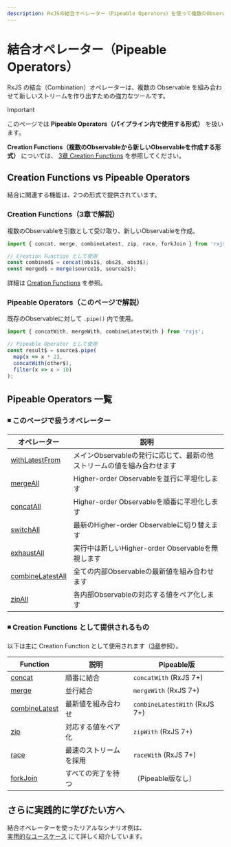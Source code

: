 ```yaml
---
description: RxJSの結合オペレーター（Pipeable Operators）を使って複数のObservableを組み合わせる方法を解説します。withLatestFromなどのPipeable形式の演算子の使い分けと活用法を紹介します。
---
```


# 結合オペレーター（Pipeable Operators）

RxJS の結合（Combination）オペレーターは、複数の Observable を組み合わせて新しいストリームを作り出すための強力なツールです。

> [!IMPORTANT]
> このページでは **Pipeable Operators（パイプライン内で使用する形式）** を扱います。
>
> **Creation Functions（複数のObservableから新しいObservableを作成する形式）** については、
> [3章 Creation Functions](/guide/creation-functions/) を参照してください。

## Creation Functions vs Pipeable Operators

結合に関連する機能は、2つの形式で提供されています。

### Creation Functions（3章で解説）

複数のObservableを引数として受け取り、新しいObservableを作成。

```typescript
import { concat, merge, combineLatest, zip, race, forkJoin } from 'rxjs';

// Creation Function として使用
const combined$ = concat(obs1$, obs2$, obs3$);
const merged$ = merge(source1$, source2$);
```

詳細は [Creation Functions](/guide/creation-functions/) を参照。

### Pipeable Operators（このページで解説）

既存のObservableに対して `.pipe()` 内で使用。

```typescript
import { concatWith, mergeWith, combineLatestWith } from 'rxjs';

// Pipeable Operator として使用
const result$ = source$.pipe(
  map(x => x * 2),
  concatWith(other$),
  filter(x => x > 10)
);
```

## Pipeable Operators 一覧

### ◾ このページで扱うオペレーター

|オペレーター|説明|
|---|---|
|[withLatestFrom](./withLatestFrom)|メインObservableの発行に応じて、最新の他ストリームの値を組み合わせます|
|[mergeAll](./mergeAll)|Higher-order Observableを並行に平坦化します|
|[concatAll](./concatAll)|Higher-order Observableを順番に平坦化します|
|[switchAll](./switchAll)|最新のHigher-order Observableに切り替えます|
|[exhaustAll](./exhaustAll)|実行中は新しいHigher-order Observableを無視します|
|[combineLatestAll](./combineLatestAll)|全ての内部Observableの最新値を組み合わせます|
|[zipAll](./zipAll)|各内部Observableの対応する値をペア化します|

### ◾ Creation Functions として提供されるもの

以下は主に Creation Function として使用されます（[3章](/guide/creation-functions/)参照）。

|Function|説明|Pipeable版|
|---|---|---|
|[concat](/guide/creation-functions/combination/concat)|順番に結合|`concatWith` (RxJS 7+)|
|[merge](/guide/creation-functions/combination/merge)|並行結合|`mergeWith` (RxJS 7+)|
|[combineLatest](/guide/creation-functions/combination/combineLatest)|最新値を組み合わせ|`combineLatestWith` (RxJS 7+)|
|[zip](/guide/creation-functions/combination/zip)|対応する値をペア化|`zipWith` (RxJS 7+)|
|[race](/guide/creation-functions/selection/race)|最速のストリームを採用|`raceWith` (RxJS 7+)|
|[forkJoin](/guide/creation-functions/combination/forkJoin)|すべての完了を待つ|（Pipeable版なし）|

## さらに実践的に学びたい方へ

結合オペレーターを使ったリアルなシナリオ例は、  
[実用的なユースケース](./practical-use-cases.md) にて詳しく紹介しています。